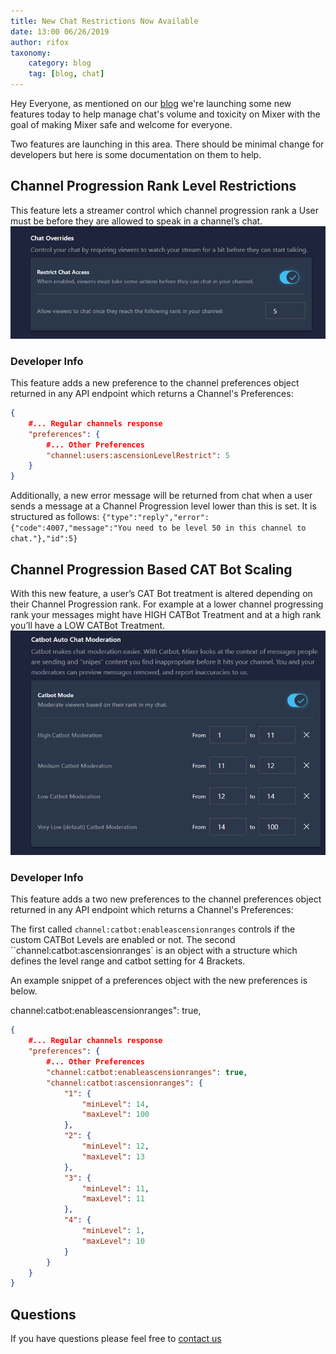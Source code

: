 ```yaml
---
title: New Chat Restrictions Now Available
date: 13:00 06/26/2019
author: rifox
taxonomy:
    category: blog
    tag: [blog, chat]
---
```


Hey Everyone, as mentioned on our [blog](https://blog/mixer.com?target=_blank) we're launching some new features today to help manage chat's volume and toxicity on Mixer with the goal of making Mixer safe and welcome for everyone.

Two features are launching in this area. There should be minimal change for developers but here is some documentation on them to help.

## Channel Progression Rank Level Restrictions
This feature lets a streamer control which channel progression rank a User must be before they are allowed to speak in a channel’s chat.
![](img/channelProgressionLevels.png)

### Developer Info

This feature adds a new preference to the channel preferences object returned in any API endpoint which returns a Channel's Preferences:
```json
{
    #... Regular channels response
    "preferences": {
        #... Other Preferences
        "channel:users:ascensionLevelRestrict": 5
    }
}
```

Additionally, a new error message will be returned from chat when a user sends a message at a Channel Progression level lower than this is set. It is structured as follows:
`{"type":"reply","error":{"code":4007,"message":"You need to be level 50 in this channel to chat."},"id":5}`

## Channel Progression Based CAT Bot Scaling
With this new feature, a user’s CAT Bot treatment is altered depending on their Channel Progression rank. For example at a lower channel progressing rank your messages might have HIGH CATBot Treatment and at a high rank you’ll have a LOW CATBot Treatment.
![](img/catbotlevels.png)

### Developer Info

This feature adds a two new preferences to the channel preferences object returned in any API endpoint which returns a Channel's Preferences:

The first called `channel:catbot:enableascensionranges` controls if the custom CATBot Levels are enabled or not. The second ``channel:catbot:ascensionranges` is an object with a structure which defines the level range and catbot setting for 4 Brackets.

An example snippet of a preferences object with the new preferences is below.

channel:catbot:enableascensionranges": true,
```json
{
    #... Regular channels response
    "preferences": {
        #... Other Preferences
        "channel:catbot:enableascensionranges": true,
        "channel:catbot:ascensionranges": {
            "1": {
                "minLevel": 14,
                "maxLevel": 100
            },
            "2": {
                "minLevel": 12,
                "maxLevel": 13
            },
            "3": {
                "minLevel": 11,
                "maxLevel": 11
            },
            "4": {
                "minLevel": 1,
                "maxLevel": 10
            }
        }
    }
}
```

## Questions

If you have questions please feel free to [contact us](mailto:mixerdevinfo@microsoft.com)

